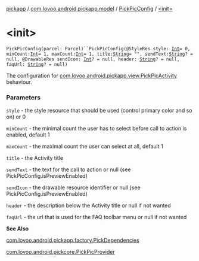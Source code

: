 [pickapp](../../index.md) / [com.lovoo.android.pickapp.model](../index.md) / [PickPicConfig](index.md) / [&lt;init&gt;](./-init-.md)

# &lt;init&gt;

`PickPicConfig(parcel: Parcel)``PickPicConfig(@StyleRes style: `[`Int`](https://kotlinlang.org/api/latest/jvm/stdlib/kotlin/-int/index.html)` = 0, minCount: `[`Int`](https://kotlinlang.org/api/latest/jvm/stdlib/kotlin/-int/index.html)` = 1, maxCount: `[`Int`](https://kotlinlang.org/api/latest/jvm/stdlib/kotlin/-int/index.html)` = 1, title: `[`String`](https://kotlinlang.org/api/latest/jvm/stdlib/kotlin/-string/index.html)` = "", sendText: `[`String`](https://kotlinlang.org/api/latest/jvm/stdlib/kotlin/-string/index.html)`? = null, @DrawableRes sendIcon: `[`Int`](https://kotlinlang.org/api/latest/jvm/stdlib/kotlin/-int/index.html)`? = null, header: `[`String`](https://kotlinlang.org/api/latest/jvm/stdlib/kotlin/-string/index.html)`? = null, faqUrl: `[`String`](https://kotlinlang.org/api/latest/jvm/stdlib/kotlin/-string/index.html)`? = null)`

The configuration for [com.lovoo.android.pickapp.view.PickPicActivity](../../com.lovoo.android.pickapp.view/-pick-pic-activity/index.md) behaviour.

### Parameters

`style` - the style resource that should be used (control primary color and so on) or 0

`minCount` - the minimal count the user has to select before call to action is enabled, default 1

`maxCount` - the maximal count the user can select at all, default 1

`title` - the Activity title

`sendText` - the text for the call to action or null (see PickPicConfig.isPreviewEnabled)

`sendIcon` - the drawable resource identifier or null (see PickPicConfig.isPreviewEnabled)

`header` - the description below the Activity title or null if not wanted

`faqUrl` - the url that is used for the FAQ toolbar menu or null if not wanted

**See Also**

[com.lovoo.android.pickapp.factory.PickDependencies](../../com.lovoo.android.pickapp.factory/-pick-dependencies/index.md)

[com.lovoo.android.pickcore.PickPicProvider](#)

